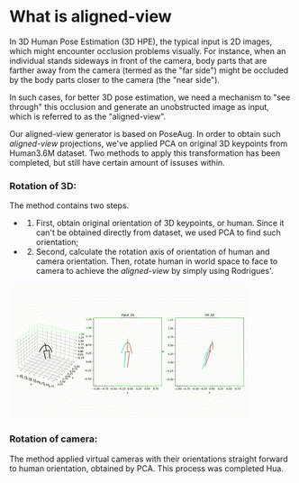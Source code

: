 # What is aligned-view
In 3D Human Pose Estimation (3D HPE), the typical input is 2D images, which might encounter occlusion problems visually. For instance, when an individual stands sideways in front of the camera, body parts that are farther away from the camera (termed as the "far side") might be occluded by the body parts closer to the camera (the "near side").

In such cases, for better 3D pose estimation, we need a mechanism to "see through" this occlusion and generate an unobstructed image as input, which is referred to as the "aligned-view".

Our aligned-view generator is based on PoseAug. In order to obtain such *aligned-view* projections, we've applied PCA on original 3D keypoints from Human3.6M dataset. Two methods to apply this transformation has been completed, but still have certain amount of issuses within.

### Rotation of 3D:
The method contains two steps.
- 1) First, obtain original orientation of 3D keypoints, or human. Since it can't be obtained directly from dataset, we used PCA to find such orientation;
- 2) Second, calculate the rotation axis of orientation of human and camera orientation. Then, rotate human in world space to face to camera to achieve the *aligned-view* by simply using Rodrigues'.

![demo](data_viz/demo.gif)


### Rotation of camera:
The method applied virtual cameras with their orientations straight forward to human orientation, obtained by PCA. This process was completed Hua. 
